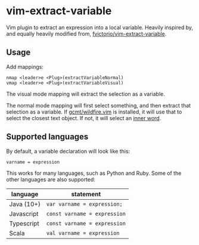 # vim-extract-variable

Vim plugin to extract an expression into a local variable. Heavily inspired by, and equally heavily modified from, [fvictorio/vim-extract-variable](https://github.com/fvictorio/vim-extract-variable).

## Usage

Add mappings:

```
nmap <leader>e <Plug>(extractVariableNormal)
vmap <leader>e <Plug>(extractVariableVisual)
```

The visual mode mapping will extract the selection as a variable.

The normal mode mapping will first select something, and then extract that selection as a variable. If [gcmt/wildfire.vim](https://github.com/gcmt/wildfire.vim) is installed, it will use that to select the closest text object. If not, it will select an [inner word](http://vimdoc.sourceforge.net/htmldoc/motion.html#iw).

## Supported languages

By default, a variable declaration will look like this:

`varname = expression`

This works for many languages, such as Python and Ruby. Some of the other languages are also supported:

| language   | statement |
| --- | --- |
| Java (10+) | `var varname = expression;`  |
| Javascript | `const varname = expression` |
| Typescript | `const varname = expression` |
| Scala      | `val varname = expression`   |

